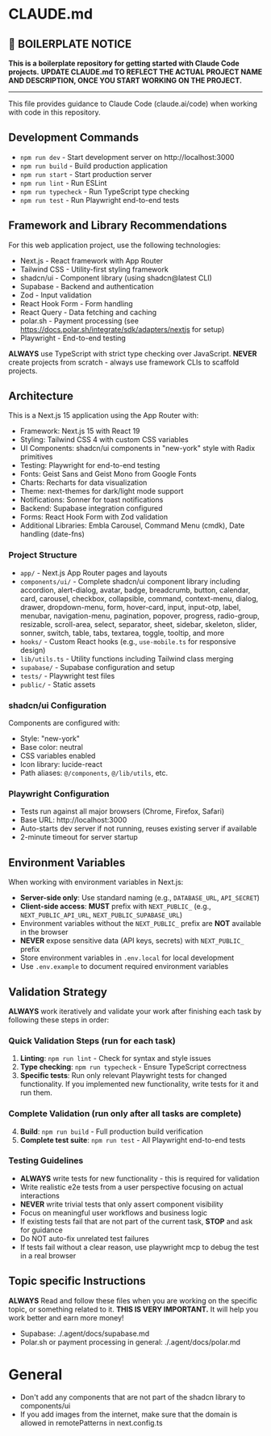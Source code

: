# CLAUDE.md

## 🚀 BOILERPLATE NOTICE

**This is a boilerplate repository for getting started with Claude Code projects.**
**UPDATE CLAUDE.md TO REFLECT THE ACTUAL PROJECT NAME AND DESCRIPTION, ONCE YOU START WORKING ON THE PROJECT.**

---

This file provides guidance to Claude Code (claude.ai/code) when working with code in this repository.

## Development Commands

- `npm run dev` - Start development server on http://localhost:3000
- `npm run build` - Build production application
- `npm run start` - Start production server
- `npm run lint` - Run ESLint
- `npm run typecheck` - Run TypeScript type checking
- `npm run test` - Run Playwright end-to-end tests

## Framework and Library Recommendations

For this web application project, use the following technologies:

- Next.js - React framework with App Router
- Tailwind CSS - Utility-first styling framework
- shadcn/ui - Component library (using shadcn@latest CLI)
- Supabase - Backend and authentication
- Zod - Input validation
- React Hook Form - Form handling
- React Query - Data fetching and caching
- polar.sh - Payment processing (see https://docs.polar.sh/integrate/sdk/adapters/nextjs for setup)
- Playwright - End-to-end testing

**ALWAYS** use TypeScript with strict type checking over JavaScript.
**NEVER** create projects from scratch - always use framework CLIs to scaffold projects.

## Architecture

This is a Next.js 15 application using the App Router with:

- Framework: Next.js 15 with React 19
- Styling: Tailwind CSS 4 with custom CSS variables
- UI Components: shadcn/ui components in "new-york" style with Radix primitives
- Testing: Playwright for end-to-end testing
- Fonts: Geist Sans and Geist Mono from Google Fonts
- Charts: Recharts for data visualization
- Theme: next-themes for dark/light mode support
- Notifications: Sonner for toast notifications
- Backend: Supabase integration configured
- Forms: React Hook Form with Zod validation
- Additional Libraries: Embla Carousel, Command Menu (cmdk), Date handling (date-fns)

### Project Structure

- `app/` - Next.js App Router pages and layouts
- `components/ui/` - Complete shadcn/ui component library including accordion, alert-dialog, avatar, badge, breadcrumb, button, calendar, card, carousel, checkbox, collapsible, command, context-menu, dialog, drawer, dropdown-menu, form, hover-card, input, input-otp, label, menubar, navigation-menu, pagination, popover, progress, radio-group, resizable, scroll-area, select, separator, sheet, sidebar, skeleton, slider, sonner, switch, table, tabs, textarea, toggle, tooltip, and more
- `hooks/` - Custom React hooks (e.g., `use-mobile.ts` for responsive design)
- `lib/utils.ts` - Utility functions including Tailwind class merging
- `supabase/` - Supabase configuration and setup
- `tests/` - Playwright test files
- `public/` - Static assets

### shadcn/ui Configuration

Components are configured with:
- Style: "new-york"
- Base color: neutral
- CSS variables enabled
- Icon library: lucide-react
- Path aliases: `@/components`, `@/lib/utils`, etc.

### Playwright Configuration
- Tests run against all major browsers (Chrome, Firefox, Safari)
- Base URL: http://localhost:3000
- Auto-starts dev server if not running, reuses existing server if available
- 2-minute timeout for server startup

## Environment Variables

When working with environment variables in Next.js:

- **Server-side only**: Use standard naming (e.g., `DATABASE_URL`, `API_SECRET`)
- **Client-side access**: **MUST** prefix with `NEXT_PUBLIC_` (e.g., `NEXT_PUBLIC_API_URL`, `NEXT_PUBLIC_SUPABASE_URL`)
- Environment variables without the `NEXT_PUBLIC_` prefix are **NOT** available in the browser
- **NEVER** expose sensitive data (API keys, secrets) with `NEXT_PUBLIC_` prefix
- Store environment variables in `.env.local` for local development
- Use `.env.example` to document required environment variables

## Validation Strategy

**ALWAYS** work iteratively and validate your work after finishing each task by following these steps in order:

### Quick Validation Steps (run for each task)
1. **Linting**: `npm run lint` - Check for syntax and style issues
2. **Type checking**: `npm run typecheck` - Ensure TypeScript correctness    
3. **Specific tests**: Run only relevant Playwright tests for changed functionality. If you implemented new functionality, write tests for it and run them.

### Complete Validation (run only after all tasks are complete)
4. **Build**: `npm run build` - Full production build verification
5. **Complete test suite**: `npm run test` - All Playwright end-to-end tests

### Testing Guidelines
- **ALWAYS** write tests for new functionality - this is required for validation
- Write realistic e2e tests from a user perspective focusing on actual interactions
- **NEVER** write trivial tests that only assert component visibility
- Focus on meaningful user workflows and business logic
- If existing tests fail that are not part of the current task, **STOP** and ask for guidance
- Do NOT auto-fix unrelated test failures
- If tests fail without a clear reason, use playwright mcp to debug the test in a real browser

## Topic specific Instructions

**ALWAYS** Read and follow these files when you are working on the specific topic, or something related to it. **THIS IS VERY IMPORTANT.** It will help you work better and earn more money!

- Supabase: ./.agent/docs/supabase.md
- Polar.sh or payment processing in general: ./.agent/docs/polar.md

# General
- Don't add any components that are not part of the shadcn library to components/ui
- If you add images from the internet, make sure that the domain is allowed in remotePatterns in next.config.ts